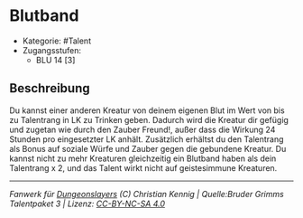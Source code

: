 <!---
Dies ist ein Fanwerk für DUNGEONSLAYERS (C) von Christian Kennig

Quellen:      [Bruder Grimms Talentpaket 3](https://www.f-space.de/ds4/downloads.html)
              [Talentbeschreibungen](https://www.f-space.de/ds4/tools-talentcards.html)
License:      [CC-BY-NC-SA 4.0](https://creativecommons.org/licenses/by-nc-sa/4.0/deed.de)
Richtlinien:  [Fanwerkrichtlinien](https://www.dungeonslayers.net/fanwerk-richtlinien/)
Autor:        Zauberlehrling
-->

  
# Blutband  
- Kategorie: #Talent  
- Zugangsstufen:  
  - BLU 14 [3]  

## Beschreibung  
Du kannst einer anderen Kreatur von deinem eigenen Blut im Wert von bis zu Talentrang in LK zu Trinken geben. Dadurch wird die Kreatur dir gefügig und zugetan wie durch den Zauber Freund!, außer dass die Wirkung 24 Stunden pro eingesetzter LK anhält. Zusätzlich erhältst du den Talentrang als Bonus auf soziale Würfe und Zauber gegen die gebundene Kreatur. Du kannst nicht zu mehr Kreaturen gleichzeitig ein Blutband haben als dein Talentrang x 2, und das Talent wirkt nicht auf geistesimmune Kreaturen.


___  
*Fanwerk für [Dungeonslayers](https://www.dungeonslayers.net/) (C) Christian Kennig | Quelle:Bruder Grimms Talentpaket 3 | Lizenz: [CC-BY-NC-SA 4.0](https://creativecommons.org/licenses/by-nc-sa/4.0/deed.de)*  